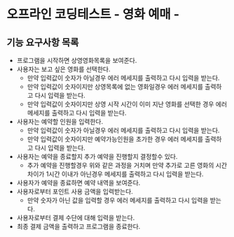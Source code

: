 # 오프라인 코딩테스트 - 영화 예매 -

## 기능 요구사항 목록

- 프로그램을 시작하면 상영영화목록을 보여준다.
- 사용자는 보고 싶은 영화를 선택한다.
  - 만약 입력값이 숫자가 아닐경우 에러 메세지를 출력하고 다시 입력을 받는다.
  - 만약 입력값이 숫자이지만 상영목록에 없는 영화일경우 에러 메세지를 출력하고 다시 입력을 받는다.
  - 만약 입력값이 숫자이지만 상영 시작 시간이 이미 지난 영화를 선택한 경우 에러 메세지를 출력하고 다시 입력을 받는다.
- 사용자는 예약할 인원을 입력한다.
  - 만약 입력값이 숫자가 아닐경우 에러 메세지를 출력하고 다시 입력을 받는다.
  - 만약 입력값이 숫자이지만 예약가능인원을 초가한 경우 에러 메세지를 출력하고 다시 입력을 받는다.
- 사용자는 예약을 종료할지 추가 예약을 진행할지 결정할수 있다.
  - 추가 예약을 진행할경우 위와 같은 과정을 거치며 만약 추가로 고른 영화의 시간 차이가 1시간 이내가 아닌경우 메세지를 출력하고 다시 입력을 받는다.
- 사용자가 예약을 종료하면 예약 내역을 보여준다.
- 사용자로부터 포인트 사용 금액을 입력받는다.
  - 만약 숫자가 아닌 값을 입력할 경우 에러 메세지를 출력하고 다시 입력을 받는다.
- 사용자로부터 결제 수단에 대해 입력을 받는다.
- 최종 결제 금액을 출력하고 프로그램을 종료한다.
